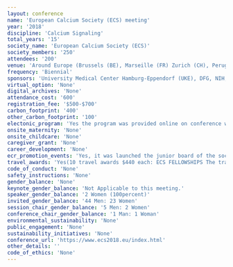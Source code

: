 ```yaml
---
layout: conference 
name: 'European Calcium Society (ECS) meeting'
year: '2018'
discipline: 'Calcium Signaling'
total_years: '15'
society_name: 'European Calcium Society (ECS)'
society_members: '250'
attendees: '200'
venue: 'Around Europe (Brussels (BE), Marseille (FR) Zurich (CH), Perugia (IT), Munster (DE), Paris (FR), Cambridge (UK), Strasbourg (FR), Leuven (BE), Warsaw (PO), Toulouse (FR), Aix-en-Provence (FR), Valladolid (ES), Hamburg (DE)'
frequency: 'Biennial'
sponsors: 'University Medical Center Hamburg-Eppendorf (UKE), DFG, NIH, CoolLed, biomol, Cell Calcium, Contact'
virtual_option: 'None'
digital_archives: 'None'
attendance_cost: '600'
registration_fee: '$500-$700'
carbon_footprint: '400'
other_carbon_footprint: '100'
electonic_program: 'Yes the program was provided online on conference website.'
onsite_maternity: 'None'
onsite_childcare: 'None'
caregiver_grant: 'None'
career_development: 'None'
ecr_promotion_events: 'Yes, it was launched the junior board of the society (only for ECRs)'
travel_awards: 'Yes(10 travel awards $440 each: ECS FELLOWSHIPS The travel fellowships aim to help scientists attending the ECS Meeting by covering partially or fully their travel expenses. There are two types of fellowships: Junior travel fellowships The ECS will allocate 10 grants of maximally 400 Euros to young researchers to facilitate their attendance. The selection will be based on abstract quality. The following conditions apply:     Applicant (student or postdoc) must be below 36 years old.     Applicant should be member of the ECS (ECS dues for 2018 fully paid).     Applicant should have registered and paid the registration fee before applying.     Applicant should indicate at abstract submission that he/she applies for an ECS fellowship. Travel fellowships for established scientists from emerging countries The ECS will allocate 3 grants of maximally 600 Euros to researchers from emerging countries to facilitate their attendance. The selection will be based on abstract quality and motivation letter. The following conditions apply:     Applicant should be member of the ECS (ECS dues for 2018 fully paid).     Applicant should have registered, submitted an abstract and paid the registration fee before applying.     Applicant should send a letter to Jan Parys (jan.parys@kuleuven.be) motivating his/her request for an ECS fellowship.)'
code_of_conduct: 'None'
safety_instructions: 'None'
gender_balance: 'None'
keynote_gender_balance: 'Not Applicable to this meeting.'
speaker_gender_balance: '2 Women (100percent)'
invited_gender_balance: '44 Men: 23 Women'
session_chair_gender_balance: '5 Men: 2 Women'
conference_chair_gender_balance: '1 Man: 1 Woman'
environmental_sustainability: 'None'
public_engagement: 'None'
sustainability_initiatives: 'None'
conference_url: 'https://www.ecs2018.eu/index.html'
other_details: ''
code_of_ethics: 'None'
---
```

